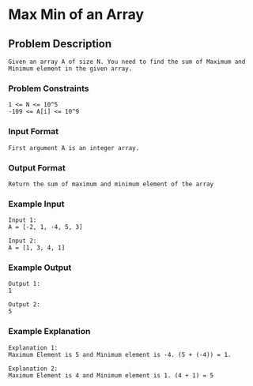 # Max Min of an Array

## Problem Description
````
Given an array A of size N. You need to find the sum of Maximum and Minimum element in the given array.
````

### Problem Constraints
````
1 <= N <= 10^5
-109 <= A[i] <= 10^9
````

### Input Format
````
First argument A is an integer array.
````

### Output Format
````
Return the sum of maximum and minimum element of the array
````

### Example Input
````
Input 1:
A = [-2, 1, -4, 5, 3]

Input 2:
A = [1, 3, 4, 1]
````

### Example Output
````
Output 1:
1

Output 2:
5
````

### Example Explanation
````
Explanation 1:
Maximum Element is 5 and Minimum element is -4. (5 + (-4)) = 1. 

Explanation 2:
Maximum Element is 4 and Minimum element is 1. (4 + 1) = 5
````
